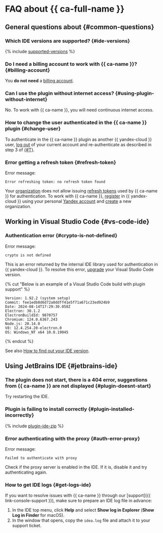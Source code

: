 # FAQ about {{ ca-full-name }}

## General questions about {#common-questions}

### Which IDE versions are supported? {#ide-versions}

{% include [supported-versions](../_includes/code-assistant/supported-versions.md) %}

### Do I need a billing account to work with {{ ca-name }}? {#billing-account}

You **do not need** a [billing account](../billing/concepts/billing-account.md).

### Can I use the plugin without internet access? {#using-plugin-without-internet}

No. To work with {{ ca-name }}, you will need continuous internet access.

### How to change the user authenticated in the {{ ca-name }} plugin {#change-user}

To authenticate in the {{ ca-name }} plugin as another {{ yandex-cloud }} user, [log out](./quickstart.md#logout) of your current account and re-authenticate as described in step 3 of [{#T}](./quickstart.md#install-plugin).

### Error getting a refresh token {#refresh-token}

Error message:

```text
Error refreshing token: no refresh token found
```

Your [organization](../overview/roles-and-resources.md) does not allow issuing [refresh tokens](../iam/api-ref/RefreshToken/) used by {{ ca-name }} for authentication. To work with {{ ca-name }}, [register](../getting-started/) in {{ yandex-cloud }} using your personal [Yandex account](../iam/concepts/users/accounts.md#passport) and [create](../organization/operations/enable-org.md) a new organization.

## Working in Visual Studio Code {#vs-code-ide}

### Authentication error {#crypto-is-not-defined}

Error message:

```text
crypto is not defined
```

This is an error returned by the internal IDE library used for authentication in {{ yandex-cloud }}. To resolve this error, [upgrade](https://code.visualstudio.com/docs/setup/setup-overview#_update-cadence) your Visual Studio Code version.

{% cut "Below is an example of a Visual Studio Code build with plugin support" %}

```text
Version: 1.92.2 (system setup)
Commit: fee1edb8d6d72a0ddff41e5f71a671c23ed924b9
Date: 2024-08-14T17:29:30.058Z
Electron: 30.1.2
ElectronBuildId: 9870757
Chromium: 124.0.6367.243
Node.js: 20.14.0
V8: 12.4.254.20-electron.0
OS: Windows_NT x64 10.0.19045
```

{% endcut %}

See also [How to find out your IDE version](https://code.visualstudio.com/docs/setup/setup-overview#_how-do-i-know-which-version-im-running).

## Using JetBrains IDE {#jetbrains-ide}

### The plugin does not start, there is a 404 error, suggestions from {{ ca-name }} are not displayed {#plugin-doesnt-start}

Try restarting the IDE.

### Plugin is failing to install correctly {#plugin-installed-incorrectly}

{% include [plugin-ide-zip](../_includes/code-assistant/plugin-ide-zip.md) %}

### Error authenticating with the proxy {#auth-error-proxy}

Error message:

```text
Failed to authenticate with proxy
```

Check if the proxy server is enabled in the IDE. If it is, disable it and try authenticating again.

### How to get IDE logs {#get-logs-ide}

If you want to resolve issues with {{ ca-name }} through our [support]({{ link-console-support }}), make sure to prepare an IDE log file in advance:

1. In the IDE top menu, click **Help** and select **Show log in Explorer** (**Show Log in Finder** for macOS).
1. In the window that opens, copy the `idea.log` file and attach it to your support ticket.